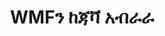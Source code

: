 ---
############################# Static ############################
layout: "auto-gen-annotation"

############################# Head ############################
head_title: "ጃቫ WMF ማብራሪያ ኤፒአይ ማብራሪያ በC# ውስጥ"
head_description: "Java API ታዋቂ የማብራሪያ አይነቶችን ከWMF፣ ምስሎች፣ ስዕሎች እና የሰነድ ፋይል ቅርጸቶች ለመፍጠር እና ለማብራራት።"

############################# Header ############################
title: "WMFን ከጃቫ አብራራ"
description: ""
bg_image: "https://cms.admin.containerize.com/templates/aspose/App_Themes/V3/images/bg/header1.png"
bg_overlay: false
button:
    enable: true
    icon: "fas fa-arrow-down"
    label: "ነጻ ሙከራ ያውርዱ"
    link: "https://downloads.groupdocs.com/annotation/java"

############################# About ############################
about:
    enable: true
    title: "ስለ GroupDocs። ማብራሪያ ለጃቫ ኤፒአይ"
    content: |
        GroupDocs.ማብራሪያ ለጃቫ ኤፒአይ በማክ፣ ዊንዶውስ ወይም ኡቡንቱ ላይ ማብራሪያዎችን በፒዲኤፍ፣ ዎርድ እና ሌሎች ሰነዶች ላይ እንዲያክሉ የሚያስችልዎ ላይብረሪ ነው። [GroupDocs. Annotation for Java](/annotation/java) ማብራሪያዎችን ለመፍጠር፣ ለማከል፣ ለማረም፣ ለመሰረዝ፣ ለማውጣት እና ከምስል እና ከተለያዩ ሰነዶች ለመላክ አጠቃላይ ድጋፍ ያለው የጃቫ ኤፒአይ ነው። በዚህ [ገጽ] (https://docs.groupdocs.com/annotation/java/supported-document-formats/) ላይ ሊያዩት የሚችሉት የሚደገፉ የሰነድ ቅርጸቶች ሙሉ ዝርዝር።
        ይህ ቤተ-መጽሐፍት በWMF ሰነድ ብቻ ሳይሆን እንደ Word፣ Excel፣ PowerPoint፣ Outlook ኢሜይሎች፣ Visio፣ Adobe፣ OpenDocument፣ OpenOffice፣ Photoshop፣ AutoCad እና ሌሎች ብዙ አይነት ሰነዶችን እንድትሰራ ይፈቅድልሃል።
        የቡድን ሰነዶች ማብራሪያ ለጃቫ ኤፒአይ አዲስ ማስታወሻዎችን እንዲፈጥሩ እና እንዲያክሉ፣ ማብራሪያዎችን እንዲያርትዑ፣ አስተያየቶችን ለማውጣት፣ ማብራሪያዎችን ለማውጣት እና ከሰነዶች እንዲያስወግዷቸው ይፈቅድልዎታል። ቤተ መፃህፍቱ ጽሑፍ፣ ፖሊላይን፣ አካባቢ፣ ከስር መስመር፣ ነጥብ፣ የውሃ ምልክት፣ ቀስት፣ ኤሊፕስ፣ የጽሑፍ መተኪያ፣ ርቀት፣ የጽሑፍ መስክ፣ የሀብት ማሻሻያ በፒዲኤፍ፣ ኤችቲኤምኤል፣ የማይክሮሶፍት ዎርድ ሰነዶች፣ የተመን ሉሆች፣ ሥዕላዊ መግለጫዎች፣ አቀራረቦችን ጨምሮ 13 የተለያዩ የማብራሪያ ዓይነቶችን ይደግፋል። ስዕሎች, ምስሎች እና ሌሎች ብዙ የፋይል ቅርጸቶች.
        ምሳሌው (እባክዎ ከዚህ በታች ይመልከቱ) ከWMF ሰነድ ጋር አብሮ መስራትን ያሳያል፣ በዚህ ምሳሌ ውስጥ ከGroupDocs ጋር እንዴት እንደሚሰሩ ዋና ዋና ደረጃዎችን ማየት ይችላሉ። ማብራሪያ፡ ፍቃድ ማዘጋጀት፣ መስራት የሚፈልጉትን ሰነድ መክፈት፣ መፍጠር ማብራሪያ፣ እንደ ፍላጎቶችዎ የማብራሪያ ባህሪያትን ለማዘጋጀት የውሂብ እቃዎችን ማከል እና ውጤቱን ወደሚፈለገው ቦታ ማስቀመጥ። እንዲሁም በእኛ github [ገጽ] (https://github.com/groupdocs-annotation/GroupDocs.Annotation-for-Java) ወይም በእኛ ምርት [ሰነድ] (https://github.com/groupdocs-annotation/GroupDocs.Annotation-for-Java) ላይ በሚደገፉት ባህሪያት ላይ የበለጠ ዝርዝር እይታ ሊኖርዎት ይችላል። //docs.groupdocs.com/annotation/java/getting-started/)።

############################# Steps ############################
howTo_Add:
steps_Add:
    enable: true
    title_left: "በጃቫ ውስጥ ማብራሪያዎችን ወደ WMF ለማከል ደረጃዎች"
    content_left: |
        [GroupDocs.Annotation](/annotation/java/) ለጃቫ ገንቢዎች ጥቂት ቀላል ደረጃዎችን በመተግበር በማንኛውም ጃቫ ላይ የተመሰረተ መተግበሪያ ውስጥ በWMF ፋይሎች ላይ የተለያዩ የማብራሪያ አይነቶችን ማከል ቀላል ያደርገዋል።
        *   ነገሮችን በአስተያየት እና ቀን ይፍጠሩ።
        *   የአካባቢ ማብራሪያ ነገር ይፍጠሩ፣ የአካባቢ አማራጮችን ያዘጋጁ እና ምላሾችን ያክሉ።
        *   ገላጭ ነገር ይፍጠሩ እና የአካባቢ ማብራሪያ ያክሉ።
        *   የውጤት ፋይል አስቀምጥ.
    title_right: "የስርዓት መስፈርቶች"
    content_right: |
        የቡድን ሰነዶች።ለጃቫ ኤፒአይዎች ማብራሪያ በሁሉም ዋና መድረኮች እና ኦፕሬቲንግ ሲስተሞች ላይ ይደገፋሉ። ከዚህ በታች ያለውን ኮድ ከመተግበሩ በፊት፣ እባክዎ በስርዓትዎ ላይ የሚከተሉት ቅድመ ሁኔታዎች እንዳሉዎት ያረጋግጡ።
        *   ስርዓተ ክወናዎች-ማይክሮሶፍት ዊንዶውስ ፣ ሊኑክስ ፣ ማክኦኤስ
        *   የልማት አካባቢ፡ NetBeans፣ Intellij IDEA፣ Eclipse ወዘተ
        *   Java Runtime Environment: Java 7 (1.7) እና ከዚያ በላይ
        *   የቅርብ ጊዜውን የGroupDocs.ማብራሪያ ለጃቫ ከ[GroupDocs Artifact Repository](https://repository.groupdocs.com/webapp/#/artifacts/browse/tree/General/repo/com/groupdocs/groupdocs-annotation) ያግኙ

############################# Preview ############################
preview_Add:
    enable: true
    title: የማብራሪያ ቅድመ እይታ እና የኮድ ናሙና
    content: |
        ![Annotation preview image](https://docs.groupdocs.com/annotation/java/images/add-area-annotation.png)
    code: |
        ```java
        // Create an instance of Reply class and add comments
        Reply firstReply = new Reply();
        firstReply.setComment("First comment");
        firstReply.setRepliedOn(Calendar.getInstance().getTime());
        
        Reply secondReply = new Reply();
        secondReply.setComment("Second comment");
        secondReply.setRepliedOn(Calendar.getInstance().getTime());
        
        List<Reply> replies = new ArrayList<Reply>();
        replies.add(firstReply);
        replies.add(secondReply);
        
        // Create an instance of AreaAnnotation class and set options
        AreaAnnotation area = new AreaAnnotation();
        area.setBackgroundColor(65535);
        area.setBox(new Rectangle(100, 100, 100, 100));
        area.setCreatedOn(Calendar.getInstance().getTime());
        area.setMessage("This is area annotation");
        area.setOpacity(0.7);
        area.setPageNumber(0);
        area.setPenColor(65535);
        area.setPenStyle(PenStyle.Dot);
        area.setPenWidth((byte) 3);
        area.setReplies(replies);
        
        // Create an instance of Annotator class
        Annotator annotator = new Annotator("input.bmp");
        
        // Add annotation
        annotator.add(area);
        
        // Save to file
        annotator.save("output.bmp");
        annotator.dispose();
        ```

############################# Steps ############################
howTo_Remove:
steps_Remove:
    enable: true
    title_left: "በጃቫ ውስጥ ማብራሪያዎችን ከWMF የማስወገድ እርምጃዎች"
    content_left: |
        [GroupDocs.Annotation](/annotation/java/) ጥቂት ቀላል ደረጃዎችን በመተግበር በማንኛውም ጃቫ ላይ የተመሰረተ መተግበሪያ ውስጥ ከWMF ፋይሎች የማብራሪያ ዝርዝሮችን ለማስወገድ ለጃቫ ገንቢዎች ቀላል ያደርገዋል።
        *   ነገሮችን በአስተያየት እና ቀን ይፍጠሩ።
        *   ፈጣን SaveOptions ነገር እና ማብራሪያTypes = AnnotationType. የለም አዘጋጅ።
        *   የጥሪ ቁጠባ ዘዴ በውጤት ሰነድ መንገድ ወይም ዥረት እና SaveOptions ነገር።

############################# Preview ############################
preview_Remove:
    enable: true
    code: |
        ```java
        // Create an instance of Annotator class 
        Annotator annotator = new Annotator("C://input.bmp");

        // Remove annotation by set type None 
        SaveOptions saveOptions = new SaveOptions();
        saveOptions.setAnnotationTypes(AnnotationType.None);

        // Save annotation to output file
        annotator.save("C://output.bmp", saveOptions);
        annotator.dispose();
        ```

############################# Steps ############################
howTo_Edit:
steps_Edit:
    enable: true
    title_left: "በጃቫ ውስጥ ከWMF ማብራሪያዎችን የማርትዕ ደረጃዎች"
    content_left: |
        [GroupDocs.Annotation](/annotation/java/) ጥቂት ቀላል ደረጃዎችን በመተግበር የጃቫ ገንቢዎች ከWMF ፋይሎች በማንኛውም ጃቫ ላይ የተመሰረተ መተግበሪያ ውስጥ የተለያዩ የማብራሪያ ባህሪያትን ማዘመን ቀላል ያደርገዋል።
        *   ቅጽበታዊ ገላጭ ነገር ከግቤት ሰነድ ዱካ ወይም ዥረት ጋር በቅጽበት LoadOptions ImportAnnotations = እውነት።
        *   አንዳንድ የማብራሪያ ቤዝ አተገባበር ይፍጠሩ እና የነበረ ማብራሪያ መታወቂያ ያዘጋጁ (የዚያ መታወቂያ ካልተገኘ ምንም አይቀየርም) ወይም የማብራሪያ መንገዶች ዝርዝር (ሁሉም የነበሩት ማብራሪያዎች ይወገዳሉ)።
        *   የአናቶተር ነገርን የማዘመን ዘዴ ካለፉ ማብራሪያዎች ጋር ይደውሉ።
        *   የጥሪ ቁጠባ ዘዴ በውጤት ሰነድ መንገድ ወይም ዥረት እና SaveOptions ነገር።

############################# Preview ############################
preview_Edit:
    enable: true
    code: |
        ```java
        String outputPath = "UpdateAnnotation.bmp";

        // Create an instance of Annotator class
        Annotator annotator = new Annotator("input.bmp");
        
        // Create an instance of Reply class for first example and add comments
        Reply reply1 = new Reply();
        reply1.setComment("Original first comment");
        reply1.setRepliedOn(Calendar.getInstance().getTime());
        
        Reply reply2 = new Reply();
        reply2.setComment("Original second comment");
        reply2.setRepliedOn(Calendar.getInstance().getTime());
        
        java.util.List replies = new ArrayList();
        replies.add(reply1);
        replies.add(reply2);
        
        // Create an instance of AreaAnnotation class and set options
        AreaAnnotation original = new AreaAnnotation();
        original.setId(1);
        original.setBackgroundColor(65535);
        original.setBox(new Rectangle(100, 100, 100, 100));
        original.setCreatedOn(Calendar.getInstance().getTime());
        original.setMessage("This is original annotation");
        original.setReplies(replies);
        
        // Add original annotation
        annotator.add(original);
        annotator.save(outputPath);
        annotator.dispose();
        
        LoadOptions loadOptions = new LoadOptions();
        
        // Open annotated document
        Annotator annotator1 = new Annotator(outputPath, loadOptions);
        
        // Create an instance of Reply class for update first example
        Reply reply3 = new Reply();
        reply3.setComment("Updated first comment");
        reply3.setRepliedOn(Calendar.getInstance().getTime());
        
        Reply reply4 = new Reply();
        reply4.setComment("Updated second comment");
        reply4.setRepliedOn(Calendar.getInstance().getTime());
        
        java.util.List replies1 = new ArrayList();
        replies1.add(reply3);
        replies1.add(reply4);

        // Suggest we want change some properties of existed annotation
        AreaAnnotation updated = new AreaAnnotation();
        updated.setId(1);
        updated.setBackgroundColor(255);
        updated.setBox(new Rectangle(0, 0, 50, 200));
        updated.setCreatedOn(Calendar.getInstance().getTime());
        updated.setMessage("This is updated annotation");
        updated.setReplies(replies1);
        
        // Update and save annotation
        annotator1.update(updated);
        annotator1.save(outputPath);
        annotator1.dispose();
        ```

############################# Steps ############################
howTo_Extract:
steps_Extract:
    enable: true
    title_left: "ማብራሪያዎችን ከWMF በጃቫ ለማውጣት እርምጃዎች"
    content_left: |
        [GroupDocs.Annotation](/annotation/java/) ጥቂት ቀላል ደረጃዎችን በመተግበር የጃቫ ገንቢዎች ሰነዶችን ለማብራራት እና ማብራሪያ መረጃን ከWMF ፋይሎች በማንኛውም ጃቫ ላይ የተመሰረተ መተግበሪያ ለማውጣት ቀላል ያደርገዋል።
        *   ነገሮችን በአስተያየት እና ቀን ይፍጠሩ።
        *   ፈጣን LoadOptions ተቃወመ እና SetImportAnnotations ከእውነተኛ ነጋሪ እሴት ጋር ይደውሉ።
        *   ከዝርዝር ዓይነት ጋር ተለዋዋጭ ይግለጹ።
        *   አግኝ ዘዴ ይደውሉ እና ውጤቱን ከላይ ወደ ተለዋዋጭ ይመልሱ።

############################# Preview ############################
preview_Extract:
    enable: true
    code: |
        ```java
        // For using this example input file ("annotated.bmp") must be with annotations
        LoadOptions loadOptions = new LoadOptions();
        
        // Create an instance of Annotator class and get annotations
        final Annotator annotator = new Annotator("annotated.bmp", loadOptions);
        List annotations = annotator.get();
        ```

############################# Demos ############################
demos:
    enable: true
    title: "ለማከል፣ ለማስወገድ፣ ለማርትዕ፣ ማብራሪያዎችን ወደ ሰነዶች እና ምስሎች ለማውጣት የቀጥታ ማሳያዎች"
    content: |
        የ[GroupDocs.Annotation Live Demos](https://products.groupdocs.app/annotation/family) ድር ጣቢያን በመጎብኘት ማብራሪያዎችን አሁን ወደ WMF ፋይል ያክሉ፣ ያስወግዱ፣ ያርትዑ እና ያውጡ። የቀጥታ ማሳያው የሚከተሉት ጥቅሞች አሉት

############################# About Formats ############################
about_formats:
    enable: true
    format:
        # format loop
        - icon: "far fa-file-wmf"
          title: "ስለ WMF ፋይል ቅርጸት"
          content: |
            የWMF ቅጥያ ያላቸው ፋይሎች ቬክተርን እና የቢትማፕ-ቅርጸት ምስሎችን ውሂብ ለማከማቸት የማይክሮሶፍት ዊንዶውስ ሜታፋይል (WMF)ን ይወክላሉ። ይበልጥ ትክክለኛ ለመሆን፣ WMF ከመሣሪያ ነጻ የሆነ የግራፊክስ ፋይል ቅርጸቶች ምድብ ነው። የዊንዶውስ ግራፊክ መሣሪያ በይነገጽ (ጂዲአይ) በስክሪኑ ላይ ምስልን ለማሳየት በWMF ፋይል ውስጥ የተከማቹትን ተግባራት ይጠቀማል። የተሻሻሉ ሜታ ፋይሎች (EMF) በመባል የሚታወቀው የበለጠ የተሻሻለ የWMF ስሪት ከታተመ በኋላ ቅርጸቱን የበለጠ ባህሪ ያለው ያደርገዋል። በተግባር፣ WMF ከSVG ጋር ተመሳሳይ ናቸው።

          link: "https://docs.fileformat.com/image/wmf/"

############################# More Formats ############################
more_formats:
    enable: true
    title: "ከሌሎች ታዋቂ የሰነድ ቅርጸቶች ጋር በመስራት ላይ"
    content: |
        ከታች እንደተገለጸው ከአንዳንድ ታዋቂ የፋይል ቅርጸቶች የማብራሪያ ባህሪያትን ያዘምኑ።
    format:
        # format loop
        - name: "Annotate PDF document"
          link: "https://products.groupdocs.com/annotation/java/pdf/"
          description: "Adobe Portable Document Format"

        # format loop
        - name: "Annotate DOC document"
          link: "https://products.groupdocs.com/annotation/java/doc/"
          description: "Microsoft Word Document"

        # format loop
        - name: "Annotate DOCM document"
          link: "https://products.groupdocs.com/annotation/java/docm/"
          description: "Microsoft Word Macro-Enabled Document"

        # format loop
        - name: "Annotate DOCX document"
          link: "https://products.groupdocs.com/annotation/java/docx/"
          description: "Microsoft Word Open XML Document"

        # format loop
        - name: "Annotate DOT document"
          link: "https://products.groupdocs.com/annotation/java/dot/"
          description: "Microsoft Word Document Template"

        # format loop
        - name: "Annotate DOTX document"
          link: "https://products.groupdocs.com/annotation/java/dotx/"
          description: "Word Open XML Document Template"

        # format loop
        - name: "Annotate RTF document"
          link: "https://products.groupdocs.com/annotation/java/rtf/"
          description: "Rich Text Document"

        # format loop
        - name: "Annotate ODT document"
          link: "https://products.groupdocs.com/annotation/java/odt/"
          description: "Open Document Text"

        # format loop
        - name: "Annotate XLS document"
          link: "https://products.groupdocs.com/annotation/java/xls/"
          description: "Microsoft Excel Binary File Format"

        # format loop
        - name: "Annotate XLSX document"
          link: "https://products.groupdocs.com/annotation/java/xlsx/"
          description: "Microsoft Excel Open XML Spreadsheet"

        # format loop
        - name: "Annotate XLSM document"
          link: "https://products.groupdocs.com/annotation/java/xlsm/"
          description: "Microsoft Excel Macro-Enabled Spreadsheet"

        # format loop
        - name: "Annotate XLSB document"
          link: "https://products.groupdocs.com/annotation/java/xlsb/"
          description: "Microsoft Excel Binary Worksheet"

        # format loop
        - name: "Annotate ODS document"
          link: "https://products.groupdocs.com/annotation/java/ods/"
          description: "Open Document Spreadsheet"

        # format loop
        - name: "Annotate PPT document"
          link: "https://products.groupdocs.com/annotation/java/ppt/"
          description: "PowerPoint Presentation"

        # format loop
        - name: "Annotate PPTX document"
          link: "https://products.groupdocs.com/annotation/java/pptx/"
          description: "PowerPoint Open XML Presentation"

        # format loop
        - name: "Annotate PPSX document"
          link: "https://products.groupdocs.com/annotation/java/ppsx/"
          description: "PowerPoint Open XML Slide Show"

        # format loop
        - name: "Annotate POTM document"
          link: "https://products.groupdocs.com/annotation/java/potm/"
          description: "Microsoft PowerPoint Template"

        # format loop
        - name: "Annotate PPTM document"
          link: "https://products.groupdocs.com/annotation/java/pptm/"
          description: "Microsoft PowerPoint Presentation"

        # format loop
        - name: "Annotate PPS document"
          link: "https://products.groupdocs.com/annotation/java/pps/"
          description: "Microsoft PowerPoint 97-2003 Slide Show"

        # format loop
        - name: "Annotate ODP document"
          link: "https://products.groupdocs.com/annotation/java/odp/"
          description: "OpenDocument Presentation"

        # format loop
        - name: "Annotate HTML document"
          link: "https://products.groupdocs.com/annotation/java/html/"
          description: "HyperText Markup Language"

        # format loop
        - name: "Annotate TIFF document"
          link: "https://products.groupdocs.com/annotation/java/tiff/"
          description: "Tagged Image File Format"

        # format loop
        - name: "Annotate JPEG document"
          link: "https://products.groupdocs.com/annotation/java/jpeg/"
          description: "JPEG Image"

        # format loop
        - name: "Annotate PNG document"
          link: "https://products.groupdocs.com/annotation/java/png/"
          description: "Portable Network Graphic"

        # format loop
        - name: "Annotate EML document"
          link: "https://products.groupdocs.com/annotation/java/eml/"
          description: "E-mail Message"

        # format loop
        - name: "Annotate MSG document"
          link: "https://products.groupdocs.com/annotation/java/msg/"
          description: "Microsoft Outlook E-mail Message"

        # format loop
        - name: "Annotate VSD document"
          link: "https://products.groupdocs.com/annotation/java/vsd/"
          description: "Microsoft Visio 2003-2010 Drawing"

        # format loop
        - name: "Annotate VSDX document"
          link: "https://products.groupdocs.com/annotation/java/vsdx/"
          description: "Microsoft Visio Drawing"

        # format loop
        - name: "Annotate VSS document"
          link: "https://products.groupdocs.com/annotation/java/vss/"
          description: "Microsoft Visio 2003-2010 Stencil"

        # format loop
        - name: "Annotate VST document"
          link: "https://products.groupdocs.com/annotation/java/vst/"
          description: "Microsoft Visio 2013 Stencil"

        # format loop
        - name: "Annotate DWG document"
          link: "https://products.groupdocs.com/annotation/java/dwg/"
          description: "Autodesk Design Data Formats"

        # format loop
        - name: "Annotate DXF document"
          link: "https://products.groupdocs.com/annotation/java/dxf/"
          description: "AutoCAD Drawing Interchange"

        # format loop
        - name: "Annotate DCM document"
          link: "https://products.groupdocs.com/annotation/java/dcm/"
          description: "Digital Imaging and Communications in Medicine"

        # format loop
        - name: "Annotate WMF document"
          link: "https://products.groupdocs.com/annotation/java/wmf/"
          description: "Windows Metafile"

        # format loop
        - name: "Annotate EMF document"
          link: "https://products.groupdocs.com/annotation/java/emf/"
          description: "Enhanced Metafile Format"


############################# Back to top ###############################
back_to_top:
    enable: true
---